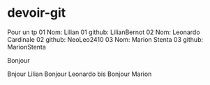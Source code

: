 # devoir-git
Pour un tp
01 Nom: Lilian
01 github: LilianBernot
02 Nom: Leonardo Cardinale
02 github: NeoLeo2410
03 Nom: Marion Stenta
03 github: MarionStenta

Bonjour

Bnjour Lilian
Bonjour Leonardo bis
Bonjour Marion 
